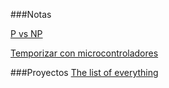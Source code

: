 
###Notas

[P vs NP](#!/pnp)  

[Temporizar con microcontroladores](#!/temporizar)


###Proyectos
[The list of everything](http://www.thelistofeverything.com)

